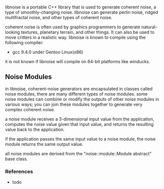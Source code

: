 libnoise is a portable C++ library that is used to generate coherent noise, a type of smoothly-changing noise. libnoise can generate perlin noise, ridged multifractal noise, and other types of coherent noise.

coherent noise is often used by graphics programmers to generate natural-looking textures, planetary terrain, and other things. It can also be used to move critters in a realistic way. libnoise is known to compile using the following compiler:

 - gcc 9.4.0 under Gentoo Linux(x86)

it is not known if libnoise will compile on 64-bit platforms like winducks.


 ## Noise Modules

in libnoise, coherent-noise generators are encapsulated in classes called noise modules, there are many different types of noise modules. some noise modules can combine or modify the outputs of other noise modules in various ways; you can join these modules together to generate very complex coherent noise.

 a noise module receives a 3-dimensional input value from the application, computes the noise value given that input value, and returns the resulting value back to the application.

if the application passes the same input value to a noise module, the noise module returns the same output value.

all noise modules are derived from the "noise::module::Module abstract" base class.

### References

- todo
